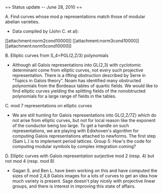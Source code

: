 == Status update -- June 28, 2010 ==

A. Find curves whose mod p representations match those of modular abelian varieties.

* Data compiled by (John C. et al):

[[attachment:norm2cond10000]]
[[attachment:norm3cond10000]]
[[attachment:norm5cond10000]]


B. Elliptic curves from S_4=PGL(2,Z/3) polynomials

* Although all Galois representations into GL(2,3) with cyclotomic determinant come from elliptic curves, not every such projective representation.  There is a lifting obstruction described by Serre in "Topics in Galois theory".  Noam has identified many obstructed polynomials from the Bordeaux tables of quartic fields.  We would like to find elliptic curves yielding the splitting fields of the nonobtructed polynomials for a large range of fields in the tables. 

C. mod 7 representations on elliptic curves

* We are still hunting for Galois representations into GL(2,Z/7Z) which do not arise from elliptic curves, but not for local reason like the exponent of the conductor being too large.  To get a handle on such representations, we are playing with Edixhoven's algorithm for computing Galois representations attached to newforms.  The first step (Sam L.) is to implement period lattices.  Group 5:  How's the code for computing modular symbols by complex integration coming?  

D. Elliptic curves with Galois representation surjective mod 2 (resp. 4) but not mod 4 (resp. mod 8)

* Gagan S. and Ben L. have been working on this and have computed the sizes of mod 2,4,8 Galois images for a lots of curves to get an idea how much variety is present.  Sage doesn't play nicely with projective linear groups, and there is interest in improving this state of affairs.
